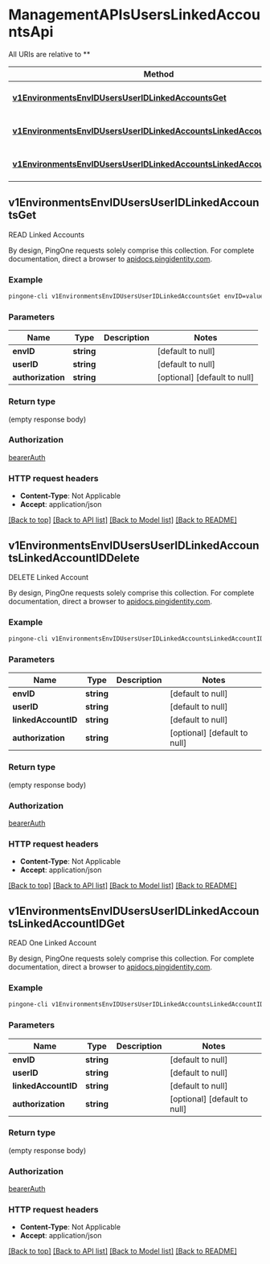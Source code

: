 # ManagementAPIsUsersLinkedAccountsApi

All URIs are relative to **

Method | HTTP request | Description
------------- | ------------- | -------------
[**v1EnvironmentsEnvIDUsersUserIDLinkedAccountsGet**](ManagementAPIsUsersLinkedAccountsApi.md#v1EnvironmentsEnvIDUsersUserIDLinkedAccountsGet) | **GET** /v1/environments/{envID}/users/{userID}/linkedAccounts | READ Linked Accounts
[**v1EnvironmentsEnvIDUsersUserIDLinkedAccountsLinkedAccountIDDelete**](ManagementAPIsUsersLinkedAccountsApi.md#v1EnvironmentsEnvIDUsersUserIDLinkedAccountsLinkedAccountIDDelete) | **DELETE** /v1/environments/{envID}/users/{userID}/linkedAccounts/{linkedAccountID} | DELETE Linked Account
[**v1EnvironmentsEnvIDUsersUserIDLinkedAccountsLinkedAccountIDGet**](ManagementAPIsUsersLinkedAccountsApi.md#v1EnvironmentsEnvIDUsersUserIDLinkedAccountsLinkedAccountIDGet) | **GET** /v1/environments/{envID}/users/{userID}/linkedAccounts/{linkedAccountID} | READ One Linked Account



## v1EnvironmentsEnvIDUsersUserIDLinkedAccountsGet

READ Linked Accounts

By design, PingOne requests solely comprise this collection. For complete documentation, direct a browser to <a href='https://apidocs.pingidentity.com/pingone/platform/v1/api/'>apidocs.pingidentity.com</a>.

### Example

```bash
pingone-cli v1EnvironmentsEnvIDUsersUserIDLinkedAccountsGet envID=value userID=value Authorization:value
```

### Parameters


Name | Type | Description  | Notes
------------- | ------------- | ------------- | -------------
 **envID** | **string** |  | [default to null]
 **userID** | **string** |  | [default to null]
 **authorization** | **string** |  | [optional] [default to null]

### Return type

(empty response body)

### Authorization

[bearerAuth](../README.md#bearerAuth)

### HTTP request headers

- **Content-Type**: Not Applicable
- **Accept**: application/json

[[Back to top]](#) [[Back to API list]](../README.md#documentation-for-api-endpoints) [[Back to Model list]](../README.md#documentation-for-models) [[Back to README]](../README.md)


## v1EnvironmentsEnvIDUsersUserIDLinkedAccountsLinkedAccountIDDelete

DELETE Linked Account

By design, PingOne requests solely comprise this collection. For complete documentation, direct a browser to <a href='https://apidocs.pingidentity.com/pingone/platform/v1/api/'>apidocs.pingidentity.com</a>.

### Example

```bash
pingone-cli v1EnvironmentsEnvIDUsersUserIDLinkedAccountsLinkedAccountIDDelete envID=value userID=value linkedAccountID=value Authorization:value
```

### Parameters


Name | Type | Description  | Notes
------------- | ------------- | ------------- | -------------
 **envID** | **string** |  | [default to null]
 **userID** | **string** |  | [default to null]
 **linkedAccountID** | **string** |  | [default to null]
 **authorization** | **string** |  | [optional] [default to null]

### Return type

(empty response body)

### Authorization

[bearerAuth](../README.md#bearerAuth)

### HTTP request headers

- **Content-Type**: Not Applicable
- **Accept**: application/json

[[Back to top]](#) [[Back to API list]](../README.md#documentation-for-api-endpoints) [[Back to Model list]](../README.md#documentation-for-models) [[Back to README]](../README.md)


## v1EnvironmentsEnvIDUsersUserIDLinkedAccountsLinkedAccountIDGet

READ One Linked Account

By design, PingOne requests solely comprise this collection. For complete documentation, direct a browser to <a href='https://apidocs.pingidentity.com/pingone/platform/v1/api/'>apidocs.pingidentity.com</a>.

### Example

```bash
pingone-cli v1EnvironmentsEnvIDUsersUserIDLinkedAccountsLinkedAccountIDGet envID=value userID=value linkedAccountID=value Authorization:value
```

### Parameters


Name | Type | Description  | Notes
------------- | ------------- | ------------- | -------------
 **envID** | **string** |  | [default to null]
 **userID** | **string** |  | [default to null]
 **linkedAccountID** | **string** |  | [default to null]
 **authorization** | **string** |  | [optional] [default to null]

### Return type

(empty response body)

### Authorization

[bearerAuth](../README.md#bearerAuth)

### HTTP request headers

- **Content-Type**: Not Applicable
- **Accept**: application/json

[[Back to top]](#) [[Back to API list]](../README.md#documentation-for-api-endpoints) [[Back to Model list]](../README.md#documentation-for-models) [[Back to README]](../README.md)

